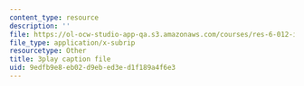 ```yaml
---
content_type: resource
description: ''
file: https://ol-ocw-studio-app-qa.s3.amazonaws.com/courses/res-6-012-introduction-to-probability-spring-2018/9edfb9e8eb02d9ebed3ed1f189a4f6e3_wTKRruMNOHw.srt
file_type: application/x-subrip
resourcetype: Other
title: 3play caption file
uid: 9edfb9e8-eb02-d9eb-ed3e-d1f189a4f6e3
---
```

